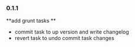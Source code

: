 ### 0.1.1
  **add grunt tasks  **
  - commit task to up version and write changelog
  - revert task to undo commit task changes

